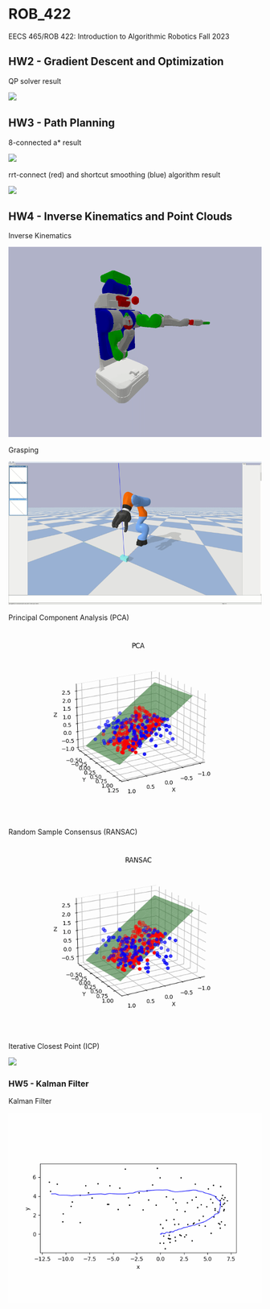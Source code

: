 # ROB_422
EECS 465/ROB 422: Introduction to Algorithmic Robotics Fall 2023

## HW2 - Gradient Descent and Optimization ##
QP solver result

![](https://github.com/relifeto18/ROB-422/blob/main/HW2%20-%20Gradient%20Descent%20and%20Optimization/QP.gif)

## HW3 - Path Planning ##
8-connected a* result 

![](https://github.com/relifeto18/ROB-422/blob/main/HW3%20-%20Path%20Planning/astar.gif)

rrt-connect (red) and shortcut smoothing (blue) algorithm result

![](https://github.com/relifeto18/ROB-422/blob/main/HW3%20-%20Path%20Planning/rrt.gif)

## HW4 - Inverse Kinematics and Point Clouds ##
Inverse Kinematics

![](https://github.com/relifeto18/ROB_422/blob/main/HW4%20-%20Inverse%20Kinematics%20and%20Point%20Clouds/ik.gif)

Grasping

![](https://github.com/relifeto18/ROB_422/blob/main/HW4%20-%20Inverse%20Kinematics%20and%20Point%20Clouds/grasp.gif)

Principal Component Analysis (PCA)

![](https://github.com/relifeto18/ROB_422/blob/main/HW4%20-%20Inverse%20Kinematics%20and%20Point%20Clouds/PCA.gif)

Random Sample Consensus (RANSAC)

![](https://github.com/relifeto18/ROB_422/blob/main/HW4%20-%20Inverse%20Kinematics%20and%20Point%20Clouds/RANSAC.gif)

Iterative Closest Point (ICP)

![](https://github.com/relifeto18/ROB_422/blob/main/HW4%20-%20Inverse%20Kinematics%20and%20Point%20Clouds/icp.gif)

### HW5 - Kalman Filter ###

Kalman Filter

![](https://github.com/relifeto18/ROB_422/blob/main/HW5%20-%20Kalman%20Filter/Kalman%20Filter.gif)
